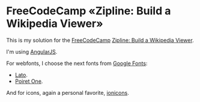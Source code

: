 # FreeCodeCamp «Zipline: Build a Wikipedia Viewer»

This is my solution for the [FreeCodeCamp](http://freecodecamp.com) [Zipline: Build a Wikipedia Viewer](http://freecodecamp.com/challenges/zipline-build-a-wikipedia-viewer).

I'm using [AngularJS](https://angularjs.org/).

For webfonts, I choose the next fonts from
[Google Fonts](https://www.google.com/fonts):

- [Lato](https://www.google.com/fonts/specimen/Lato).
- [Poiret One](https://www.google.com/fonts/specimen/Poiret+One).

And for icons, again a personal favorite, [ionicons](http://ionicons.com/).

